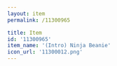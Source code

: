 ```yaml
---
layout: item
permalink: /11300965

title: Item
id: '11300965'
item_name: '(Intro) Ninja Beanie'
icon_url: '11300012.png'
---
```

